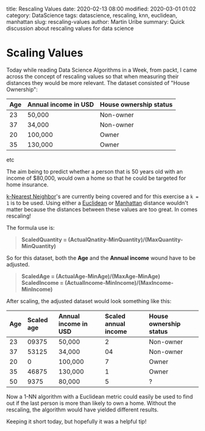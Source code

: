 title: Rescaling Values
date: 2020-02-13 08:00
modified: 2020-03-01 01:02
category: DataScience
tags: datascience, rescaling, knn, euclidean, manhattan
slug: rescaling-values
author: Martin Uribe
summary: Quick discussion about rescaling values for data science

# Scaling Values

Today while reading Data Science Algorithms in a Week, from packt, I came across the concept of rescaling values so that when measuring their distances they would be more relevant.
The dataset consisted of "House Ownership":

|Age|Annual income in USD|House ownership status|
|:--|:-------------------|:---------------------|
|23|50,000|Non-owner|
|37|34,000|Non-owner|
|20|100,000|Owner|
|35|130,000|Owner|
etc

The aim being to predict whether a person that is 50 years old with an income of $80,000, would own a home so that he could be targeted for home insurance.

[k-Nearest Neighbor](https://en.wikipedia.org/wiki/K-nearest_neighbors_algorithm)'s are currently being covered and for this exercise a `k = 1` is to be used.
Using either a [Euclidean](https://en.wikipedia.org/wiki/Euclidean_distance) or [Manhattan](https://en.wiktionary.org/wiki/Manhattan_distance) distance wouldn't matter because the distances between these values are too great. In comes rescaling!

The formula use is:

> **ScaledQuantity = (ActualQnatity-MinQuantity)/(MaxQuantity-MinQuantity)**

So for this dataset, both the **Age** and the **Annual income** wound have to be adjusted.

> **ScaledAge = (ActualAge-MinAge)/(MaxAge-MinAge)**
> **ScaledIncome = (ActualIncome-MinIncome)/(MaxIncome-MinIncome)**

After scaling, the adjusted dataset would look something like this:

|Age|Scaled age|Annual income in USD|Scaled annual income|House ownership status|
|:--|:---------|:-------------------|:------------|:---------------------|
|23|09375|50,000|2|Non-owner|
|37|53125|34,000|04|Non-owner|
|20|0|100,000|7|Owner|
|35|46875|130,000|1|Owner|
|50|9375|80,000|5|?|

Now a 1-NN algorithm with a Euclidean metric could easily be used to find out if the last person is more than likely to own a home.
Without the rescaling, the algorithm would have yielded different results.

Keeping it short today, but hopefully it was a helpful tip!
